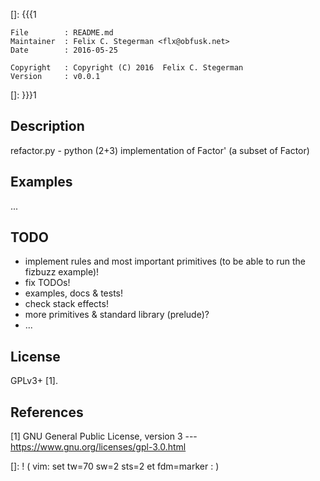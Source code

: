 []: {{{1

    File        : README.md
    Maintainer  : Felix C. Stegerman <flx@obfusk.net>
    Date        : 2016-05-25

    Copyright   : Copyright (C) 2016  Felix C. Stegerman
    Version     : v0.0.1

[]: }}}1

<!-- badge? -->

## Description

refactor.py - python (2+3) implementation of Factor' (a subset of
Factor)

## Examples

...

## TODO

* implement rules and most important primitives (to be able to run the
  fizbuzz example)!
* fix TODOs!
* examples, docs & tests!
* check stack effects!
* more primitives & standard library (prelude)?
* ...

## License

GPLv3+ [1].

## References

[1] GNU General Public License, version 3
--- https://www.gnu.org/licenses/gpl-3.0.html

[]: ! ( vim: set tw=70 sw=2 sts=2 et fdm=marker : )
